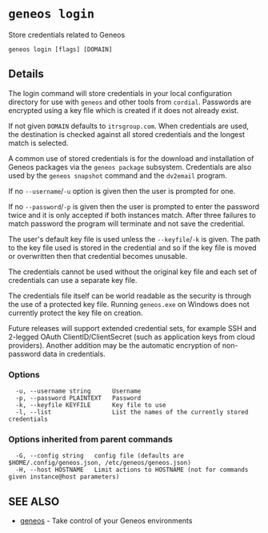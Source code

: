 # `geneos login`

Store credentials related to Geneos

```text
geneos login [flags] [DOMAIN]
```

## Details

The login command will store credentials in your local configuration
directory for use with `geneos` and other tools from `cordial`.
Passwords are encrypted using a key file which is created if it does
not already exist.

If not given `DOMAIN` defaults to `itrsgroup.com`. When
credentials are used, the destination is checked against all stored
credentials and the longest match is selected.

A common use of stored credentials is for the download and
installation of Geneos packages via the `geneos package` subsystem.
Credentials are also used by the `geneos snapshot` command and the
`dv2email` program.

If no `--username`/`-u` option is given then the user is prompted for one.

If no `--password`/`-p` is given then the user is prompted to enter
the password twice and it is only accepted if both instances match.
After three failures to match password the program will terminate and
not save the credential.

The user's default key file is used unless the `--keyfile`/`-k` is
given. The path to the key file used is stored in the credential and
so if the key file is moved or overwritten then that credential
becomes unusable.

The credentials cannot be used without the original key file and each
set of credentials can use a separate key file.

The credentials file itself can be world readable as the security is
through the use of a protected key file. Running `geneos.exe` on
Windows does not currently protect the key file on creation.

Future releases will support extended credential sets, for example
SSH and 2-legged OAuth ClientID/ClientSecret (such as application
keys from cloud providers). Another addition may be the automatic
encryption of non-password data in credentials.

### Options

```text
  -u, --username string      Username
  -p, --password PLAINTEXT   Password
  -k, --keyfile KEYFILE      Key file to use
  -l, --list                 List the names of the currently stored credentials
```

### Options inherited from parent commands

```text
  -G, --config string   config file (defaults are $HOME/.config/geneos.json, /etc/geneos/geneos.json)
  -H, --host HOSTNAME   Limit actions to HOSTNAME (not for commands given instance@host parameters)
```

## SEE ALSO

* [geneos](geneos.md)	 - Take control of your Geneos environments

